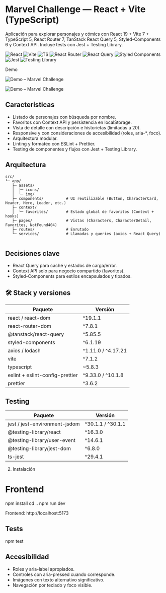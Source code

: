 # Marvel Challenge — React + Vite (TypeScript)

Aplicación para explorar personajes y cómics con React 19 + Vite 7 + TypeScript 5, React Router 7, TanStack React Query 5, Styled-Components 6 y Context API.
Incluye tests con Jest + Testing Library.

<p align="left"> <img alt="React" src="https://img.shields.io/badge/React-19-61DAFB?logo=react&logoColor=222" /> <img alt="Vite" src="https://img.shields.io/badge/Vite-7-646CFF?logo=vite&logoColor=fff" /> <img alt="TS" src="https://img.shields.io/badge/TypeScript-5-3178C6?logo=typescript&logoColor=fff" /> <img alt="React Router" src="https://img.shields.io/badge/React%20Router-7-CA4245?logo=reactrouter&logoColor=fff" /> <img alt="React Query" src="https://img.shields.io/badge/TanStack%20Query-5-FF4154?logo=reactquery&logoColor=fff" /> <img alt="Styled Components" src="https://img.shields.io/badge/styled--components-6-DB7093?logo=styledcomponents&logoColor=fff" /> <img alt="Jest" src="https://img.shields.io/badge/Jest-30-C21325?logo=jest&logoColor=fff" /> <img alt="Testing Library" src="https://img.shields.io/badge/Testing%20Library-16-E33332?logo=testinglibrary&logoColor=fff" /></p>

Demo

![Demo – Marvel Challenge](https://i.postimg.cc/YCTmYJGs/Captura-de-pantalla-2025-08-28-a-la-s-04-36-32.png)

![Demo – Marvel Challenge](https://i.postimg.cc/xdSjRg65/Captura-de-pantalla-2025-08-28-a-la-s-04-26-09.png)


## Características

* Listado de personajes con búsqueda por nombre.
* Favoritos con Context API y persistencia en localStorage.
* Vista de detalle con descripción e historietas (limitadas a 20).
* Responsive y con consideraciones de accesibilidad (roles, aria-*, foco).
* Arquitectura modular.
* Linting y formateo con ESLint + Prettier.
* Testing de componentes y flujos con Jest + Testing Library.

## Arquitectura

```
src/
└─ app/
   ├─ assets/
   │  ├─ icons/
   │  └─ img/
   ├─ components/          # UI reutilizable (Button, CharacterCard, Header, Hero, Loader, etc.)
   ├─ context/
   │  └─ favorites/        # Estado global de favoritos (Context + hooks)
   ├─ pages/               # Vistas (Characters, CharacterDetail, Favorites, NotFound404)
   ├─ routes/              # Enrutado
   └─ services/            # Llamadas y queries (axios + React Query)


```

## Decisiones clave

* React Query para caché y estados de carga/error.
* Context API solo para negocio compartido (favoritos).
* Styled-Components para estilos encapsulados y tipados.

## 🛠️ Stack y versiones


| Paquete                         | Versión            |
| ------------------------------- | ------------------ |
| react / react-dom               | ^19.1.1            |
| react-router-dom                | ^7.8.1             |
| @tanstack/react-query           | ^5.85.5            |
| styled-components               | ^6.1.19            |
| axios / lodash                  | ^1.11.0 / ^4.17.21 |
| vite                            | ^7.1.2             |
| typescript                      | \~5.8.3            |
| eslint + eslint-config-prettier | ^9.33.0 / ^10.1.8  |
| prettier                        | ^3.6.2             |

## Testing

| Paquete                       | Versión           |
| ----------------------------- | ----------------- |
| jest / jest-environment-jsdom | ^30.1.1 / ^30.1.1 |
| @testing-library/react        | ^16.3.0           |
| @testing-library/user-event   | ^14.6.1           |
| @testing-library/jest-dom     | ^6.8.0            |
| ts-jest                       | ^29.4.1           |

2) Instalación

# Frontend
npm install
cd ..
npm run dev

Frontend: http://localhost:5173

## Tests
npm test

## Accesibilidad

* Roles y aria-label apropiados.
* Controles con aria-pressed cuando corresponde.
* Imágenes con texto alternativo significativo.
* Navegación por teclado y foco visible.
